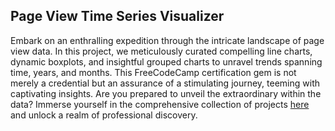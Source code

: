 ## Page View Time Series Visualizer

Embark on an enthralling expedition through the intricate landscape of page view data.
In this project, we meticulously curated compelling line charts, dynamic boxplots, and insightful grouped charts to unravel trends spanning time, years, and months. 
This FreeCodeCamp certification gem is not merely a credential but an assurance of a stimulating journey, teeming with captivating insights. 
Are you prepared to unveil the extraordinary within the data? Immerse yourself in the comprehensive collection of projects [here](https://github.com/cyborgsuh/fcc_data_analysis-with_python_projects)
and unlock a realm of professional discovery.
